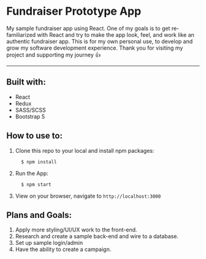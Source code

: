 # Fundraiser Prototype App

My sample fundraiser app using React. One of my goals is to get re-familiarized with React and try to make the app look, feel, and work like an authentic fundraiser app. This is for my own personal use, to develop and grow my software development experience. Thank you for visiting my project and supporting my journey :+1:

---

## Built with:

- React
- Redux
- SASS/SCSS
- Bootstrap 5

## How to use to:

1. Clone this repo to your local and install npm packages: 
    ```
      $ npm install
    ```
2. Run the App:
    ```
      $ npm start
    ```
3. View on your browser, navigate to `http://localhost:3000`

## Plans and Goals:

1. Apply more styling/UI/UX work to the front-end.
2. Research and create a sample back-end and wire to a database.
3. Set up sample login/admin
4. Have the ability to create a campaign.
